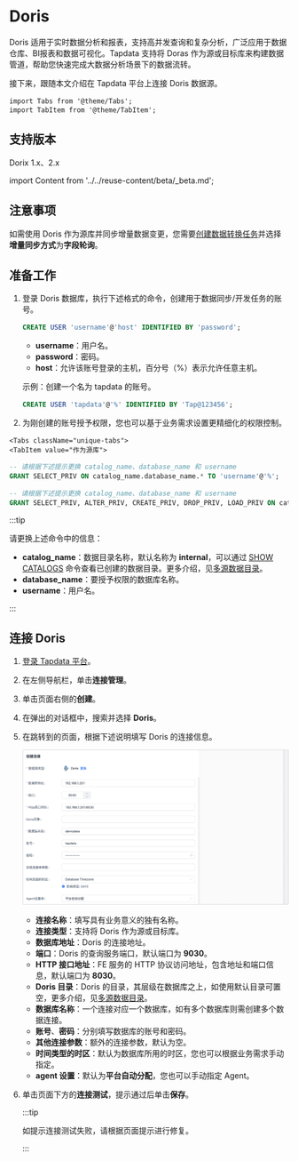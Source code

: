 # Doris

Doris 适用于实时数据分析和报表，支持高并发查询和复杂分析，广泛应用于数据仓库、BI报表和数据可视化。Tapdata 支持将 Doras 作为源或目标库来构建数据管道，帮助您快速完成大数据分析场景下的数据流转。

接下来，跟随本文介绍在 Tapdata 平台上连接 Doris 数据源。

```mdx-code-block
import Tabs from '@theme/Tabs';
import TabItem from '@theme/TabItem';
```

## 支持版本

Dorix 1.x、2.x

import Content from '../../reuse-content/beta/_beta.md';

<Content />

## 注意事项

如需使用 Doris 作为源库并同步增量数据变更，您需要[创建数据转换任务](../../user-guide/data-pipeline/data-development/create-task.md)并选择**增量同步方式**为**字段轮询**。

## 准备工作

1. 登录 Doris 数据库，执行下述格式的命令，创建用于数据同步/开发任务的账号。

   ```sql
   CREATE USER 'username'@'host' IDENTIFIED BY 'password';
   ```

   - **username**：用户名。
   - **password**：密码。
   - **host**：允许该账号登录的主机，百分号（%）表示允许任意主机。

   示例：创建一个名为 tapdata 的账号。

   ```sql
   CREATE USER 'tapdata'@'%' IDENTIFIED BY 'Tap@123456';
   ```

2. 为刚创建的账号授予权限，您也可以基于业务需求设置更精细化的权限控制。

```mdx-code-block
<Tabs className="unique-tabs">
<TabItem value="作为源库">
```
```sql
-- 请根据下述提示更换 catalog_name、database_name 和 username
GRANT SELECT_PRIV ON catalog_name.database_name.* TO 'username'@'%';
```
</TabItem>

<TabItem value="作为目标库">

```sql
-- 请根据下述提示更换 catalog_name、database_name 和 username
GRANT SELECT_PRIV, ALTER_PRIV, CREATE_PRIV, DROP_PRIV, LOAD_PRIV ON catalog_name.database_name.* TO 'username'@'%';
```
</TabItem>
</Tabs>

 

:::tip

请更换上述命令中的信息：
* **catalog_name**：数据目录名称，默认名称为 **internal**，可以通过 [SHOW CATALOGS](https://doris.apache.org/zh-CN/docs/1.2/sql-manual/sql-reference/Show-Statements/SHOW-CATALOGS) 命令查看已创建的数据目录。更多介绍，见[多源数据目录](https://doris.apache.org/zh-CN/docs/1.2/lakehouse/multi-catalog/)。
* **database_name**：要授予权限的数据库名称。
* **username**：用户名。

:::







## 连接 Doris

1. [登录 Tapdata 平台](../../user-guide/log-in.md)。

2. 在左侧导航栏，单击**连接管理**。

3. 单击页面右侧的**创建**。

4. 在弹出的对话框中，搜索并选择 **Doris**。

5. 在跳转到的页面，根据下述说明填写 Doris 的连接信息。

   ![连接 Doris](../../images/connect_doris.png)

    - **连接名称**：填写具有业务意义的独有名称。
    - **连接类型**：支持将 Doris 作为源或目标库。
    - **数据库地址**：Doris 的连接地址。
    - **端口**：Doris 的查询服务端口，默认端口为 **9030**。
    - **HTTP 接口地址**：FE 服务的 HTTP 协议访问地址，包含地址和端口信息，默认端口为 **8030**。
    - **Doris 目录**：Doris 的目录，其层级在数据库之上，如使用默认目录可置空，更多介绍，见[多源数据目录](https://doris.apache.org/zh-CN/docs/1.2/lakehouse/multi-catalog/)。
    - **数据库名称**：一个连接对应一个数据库，如有多个数据库则需创建多个数据连接。
    - **账号**、**密码**：分别填写数据库的账号和密码。
    - **其他连接参数**：额外的连接参数，默认为空。
    - **时间类型的时区**：默认为数据库所用的时区，您也可以根据业务需求手动指定。 
    - **agent 设置**：默认为**平台自动分配**，您也可以手动指定 Agent。

6. 单击页面下方的**连接测试**，提示通过后单击**保存**。

   :::tip

   如提示连接测试失败，请根据页面提示进行修复。

   :::

